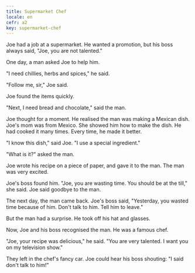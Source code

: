 ```yaml
---
title: Supermarket Chef
locale: en
cefr: a2
key: supermarket-chef
---
```


Joe had a job at a supermarket. He wanted a promotion, but his boss always said, "Joe, you are not talented."

One day, a man asked Joe to help him.

"I need chillies, herbs and spices," he said.

"Follow me, sir," Joe said.

Joe found the items quickly.

"Next, I need bread and chocolate," said the man.

Joe thought for a moment. He realised the man was making a Mexican dish. Joe's mom was from Mexico. She showed him how to make the dish. He had cooked it many times. Every time, he made it better.

"I know this dish," said Joe. "I use a special ingredient."

"What is it?" asked the man.

Joe wrote his recipe on a piece of paper, and gave it to the man. The man was very excited.

Joe's boss found him. "Joe, you are wasting time. You should be at the till," she said. Joe said goodbye to the man.

The next day, the man came back. Joe's boss said, "Yesterday, you wasted time because of him. Don't talk to him. Tell him to leave."

But the man had a surprise. He took off his hat and glasses.

Now, Joe and his boss recognised the man. He was a famous chef.

"Joe, your recipe was delicious," he said. "You are very talented. I want you on my television show."

They left in the chef's fancy car. Joe could hear his boss shouting: "I said don't talk to him!"